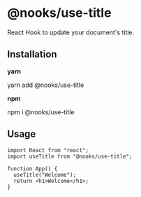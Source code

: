 # @nooks/use-title

React Hook to update your document's title.

## Installation

**yarn**

yarn add @nooks/use-title

**npm**

npm i @nooks/use-title

## Usage

```react
import React from "react";
import useTitle from "@nooks/use-title";

function App() {
  useTitle("Welcome");
  return <h1>Welcome</h1>;
}
```
